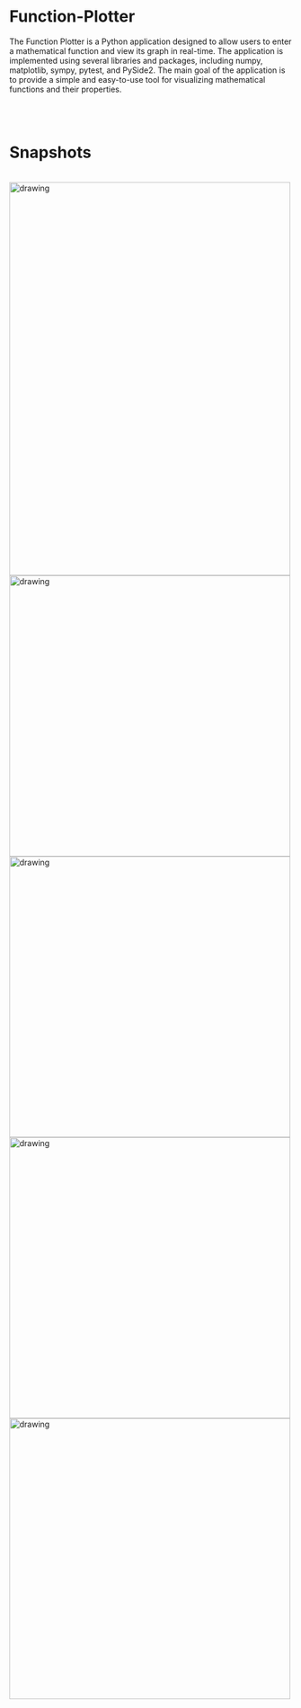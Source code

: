 # Function-Plotter
The Function Plotter is a Python application designed to allow users to enter a mathematical function and view its graph in real-time. The application is implemented using several libraries and packages, including numpy, matplotlib, sympy, pytest, and PySide2. The main goal of the application is to provide a simple and easy-to-use tool for visualizing mathematical functions and their properties.

<br><br>

# Snapshots
<br>


<img src="https://github.com/Abdelrahman-Fakhry-Hussein/Function-Plotter/assets/86444013/3f86da91-2f9f-48d4-92e2-2f44703f4c85.jpg" alt="drawing" style="width:500px;height:700px;"/>
<img src="https://github.com/Abdelrahman-Fakhry-Hussein/Function-Plotter/assets/86444013/aacf20b9-bfd6-4a98-926f-b34e087342da.jpg" alt="drawing" style="width:500px;"/>
<img src="https://github.com/Abdelrahman-Fakhry-Hussein/Function-Plotter/assets/86444013/eeead2c3-379f-410a-9941-497d188ed65d.jpg" alt="drawing" style="width:500px;"/>
<img src="https://github.com/Abdelrahman-Fakhry-Hussein/Function-Plotter/assets/86444013/a76126bf-2863-4c1d-9ca4-af03f5b0e19a.jpg" alt="drawing" style="width:500px;"/>
<img src="https://github.com/Abdelrahman-Fakhry-Hussein/Function-Plotter/assets/86444013/cf7fb530-eb33-45e0-8a85-69894603acd5.jpg" alt="drawing" style="width:500px;"/>

